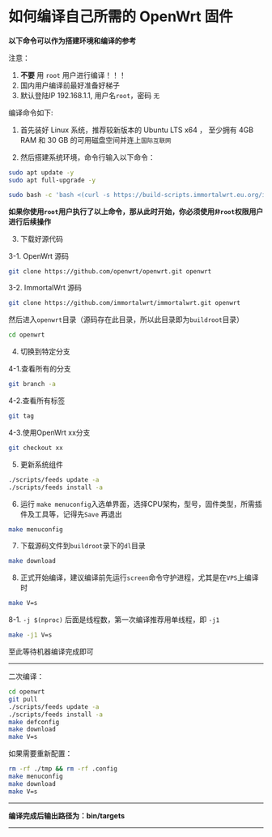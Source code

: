 如何编译自己所需的 OpenWrt 固件
====

**以下命令可以作为搭建环境和编译的参考**

注意：
1. __不要__ 用 `root` 用户进行编译！！！
2. 国内用户编译前最好准备好梯子
3. 默认登陆IP 192.168.1.1, 用户名`root`，密码 `无`

编译命令如下:

1. 首先装好 Linux 系统，推荐较新版本的 Ubuntu LTS x64 ，  至少拥有 4GB RAM 和 30 GB 的可用磁盘空间并连上`国际互联网`

2. 然后搭建系统环境，命令行输入以下命令：

```bash
sudo apt update -y
sudo apt full-upgrade -y
```

```bash
sudo bash -c 'bash <(curl -s https://build-scripts.immortalwrt.eu.org/init_build_environment.sh)'
```

**如果你使用`root`用户执行了以上命令，那从此时开始，你必须使用`非root`权限用户进行后续操作**

3. 下载好源代码

3-1. OpenWrt 源码

```bash
git clone https://github.com/openwrt/openwrt.git openwrt
```

3-2. ImmortalWrt 源码

```bash
git clone https://github.com/immortalwrt/immortalwrt.git openwrt
```


然后进入`openwrt`目录（源码存在此目录，所以此目录即为`buildroot`目录）

```bash   
cd openwrt
```

4. 切换到特定分支

4-1.查看所有的分支

```bash
git branch -a
```

4-2.查看所有标签

```bash
git tag
```

4-3.使用OpenWrt xx分支

```bash
git checkout xx
```

5. 更新系统组件

```bash
./scripts/feeds update -a
./scripts/feeds install -a
```

6. 运行 `make menuconfig`入选单界面，选择CPU架构，型号，固件类型，所需插件及工具等，记得先`Save` 再退出

```bash   
make menuconfig
```

7. 下载源码文件到`buildroot`录下的`dl`目录

```bash
make download
```

8. 正式开始编译，建议编译前先运行`screen`命令守护进程，尤其是在`VPS`上编译时

```bash
make V=s
```

8-1. `-j $(nproc)` 后面是线程数，第一次编译推荐用单线程，即 `-j1`

```bash
make -j1 V=s
```

至此等待机器编译完成即可

-----

二次编译：

```bash
cd openwrt
git pull
./scripts/feeds update -a
./scripts/feeds install -a
make defconfig
make download
make V=s
```

如果需要重新配置：

```bash
rm -rf ./tmp && rm -rf .config
make menuconfig
make download
make V=s
```

-----

**编译完成后输出路径为：bin/targets**

-----
